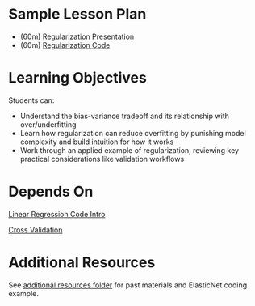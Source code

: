 # Sample Lesson Plan

- (60m) [Regularization Presentation](Regularization.pptx)
- (60m) [Regularization Code](regularization_code.ipynb)

# Learning Objectives

Students can:

- Understand the bias-variance tradeoff and its relationship with over/underfitting
- Learn how regularization can reduce overfitting by punishing model complexity and build intuition for how it works
- Work through an applied example of regularization, reviewing key practical considerations like validation workflows

# Depends On

[Linear Regression Code Intro](https://github.com/thisismetis/dscurriculum_gamma/tree/master/curriculum/project-02/linear-regression-code-intro)

[Cross Validation](https://github.com/thisismetis/dscurriculum_gamma/tree/master/curriculum/project-02/cross-validation)

# Additional Resources

See [additional resources folder](https://github.com/thisismetis/dscurriculum_gamma/tree/master/curriculum/project-02/regularization/additional_resources) for past materials and ElasticNet coding example.